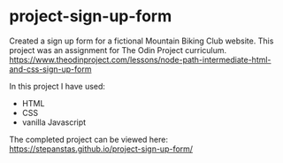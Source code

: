 # project-sign-up-form

Created a sign up form for a fictional Mountain Biking Club website. This project was an assignment for The Odin Project curriculum. https://www.theodinproject.com/lessons/node-path-intermediate-html-and-css-sign-up-form

In this project I have used: 
- HTML
- CSS
- vanilla Javascript

The completed project can be viewed here: https://stepanstas.github.io/project-sign-up-form/